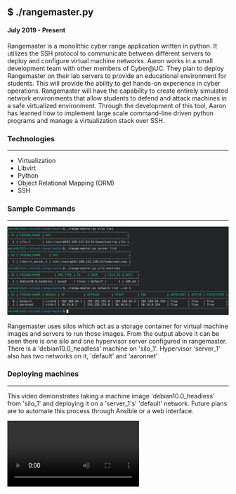 ## $ ./rangemaster.py
#### July 2019 - Present

Rangemaster is a monolithic cyber range application written in python. It utilizes the SSH protocol to communicate between different servers to deploy and configure virtual machine networks. Aaron works in a small development team with other members of Cyber@UC. They plan to deploy Rangemaster on their lab servers to provide an educational environment for students. This will provide the ability to get hands-on experience in cyber operations. Rangemaster will have the capability to create entirely simulated network environments that allow students to defend and attack machines in a safe virtualized environment. Through the development of this tool, Aaron has learned how to implement large scale command-line driven python programs and manage a virtualization stack over SSH.

### Technologies

---

- Virtualization
- Libvirt
- Python
- Object Relational Mapping (ORM)
- SSH


### Sample Commands

---

![Rangemaster command examples](/content/images/range_master_demo.png "Rangemaster commande examples")

Rangemaster uses silos which act as a storage container for virtual machine images and servers to run those images. From the output above it can be seen there is one silo and one hypervisor server configured in rangemaster. There is a 'debian10.0_headless' machine on 'silo_1'. Hypervisor 'server_1' also has two networks on it, 'default' and 'aaronnet' 

### Deploying machines

---

This video demonstrates taking a machine image 'debian10.0_headless' from 'silo_1' and deploying it on a 'server_1's' 'default' network. Future plans are to automate this process through Ansible or a web interface.

<video autoplay loop>
  <source src="/content/videos/range_master_demo_deploy.mp4" type="video/mp4">
  Your browser does not support the video tag.
</video>

